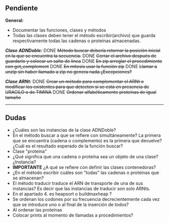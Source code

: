 Pendiente
------
<b>General:</b>
+ Documentar las funciones, clases y métodos
+ Todas las clases deben tener el método escribir(archivo) que guarda respectivamente todas las cadenas o proteínas almacenadas.

<b>*Clase ADNDoble:*</b>
DONE ~~Método buscar debería retornar la posición inicial en la que se encuentra la secuencia.~~
DONE ~~Cerrar el archivo después de guardarlo y colocar un salto de línea~~
DONE ~~En zip arreglar el procedimiento con get_complement~~
DONE ~~En mitosis usar la función zip~~
DONE ~~Llamar a unzip sin haber llamado a zip no genera nada ¿Excepciones?~~

<b>*Clase ARNt:*</b>
DONE ~~Crear un método para complementar el ARNt o modificar los existentes para que detecten si se está en presencia de URACILO o de TIMINA~~
DONE ~~Ordenar alfabéticamente proteínas de igual tamaño~~
___

Dudas
------
+ ¿Cuáles son las instancias de la clase ADNDoble?
+ En el método buscar a que se refiere con simultáneamente? La primera que se encuentra (cadena o complemento) es la primera que devuelve? ¿Cuál es el resultado esperado de la función buscar?
+ Clase "proteina"
+ ¿Qué significa que una cadena o proteína sea un objeto de una clase? ¿Instancia?
+ <b>IMPORTANTE</b> ¿A qué se refiere con definir las clases contenedoras?
+ ¿En el método escribir cuáles son "todas" las cadenas o proteínas que se almacenan?
+ El método traducir traduce el ARN de transporte de una de sus instancias? Es decir que las instancias de traducir son solo ARNts.
+ En el apartado 4. es heapsort o buildmaxheap ?
+ Se ordenan los codones por su frecuencia decrecientemente cada vez que se introduce uno o al final de la inserción de todos?
+ Al ordenar las proteínas
+ Colocar prints al momento de llamadas a procedimientos?